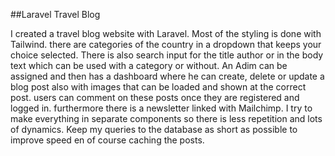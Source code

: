 ##Laravel Travel Blog

I created a travel blog website with Laravel. Most of the styling is done with Tailwind. there are categories of the country in a dropdown that keeps your choice selected. There is also search input for the title author or in the body text which can be used with a category or without. An Adim can be assigned and then has a dashboard where he can create, delete or update
a blog post also with images that can be loaded and shown at the correct post. users can comment on these posts once they are registered and logged in. furthermore there is a newsletter linked with Mailchimp. I try to make everything in separate components so there is less repetition and lots of dynamics. Keep my queries to the database as short as possible to improve speed en of course caching the posts. 